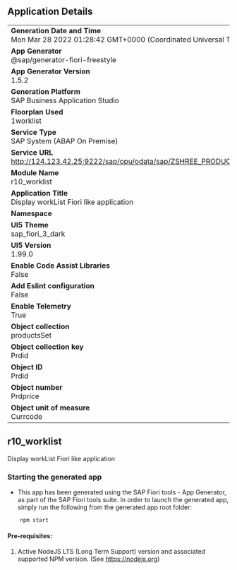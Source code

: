 ## Application Details
|               |
| ------------- |
|**Generation Date and Time**<br>Mon Mar 28 2022 01:28:42 GMT+0000 (Coordinated Universal Time)|
|**App Generator**<br>@sap/generator-fiori-freestyle|
|**App Generator Version**<br>1.5.2|
|**Generation Platform**<br>SAP Business Application Studio|
|**Floorplan Used**<br>1worklist|
|**Service Type**<br>SAP System (ABAP On Premise)|
|**Service URL**<br>http://124.123.42.25:9222/sap/opu/odata/sap/ZSHREE_PRODUCTS_SRV
|**Module Name**<br>r10_worklist|
|**Application Title**<br>Display workList Fiori like application|
|**Namespace**<br>|
|**UI5 Theme**<br>sap_fiori_3_dark|
|**UI5 Version**<br>1.99.0|
|**Enable Code Assist Libraries**<br>False|
|**Add Eslint configuration**<br>False|
|**Enable Telemetry**<br>True|
|**Object collection**<br>productsSet|
|**Object collection key**<br>Prdid|
|**Object ID**<br>Prdid|
|**Object number**<br>Prdprice|
|**Object unit of measure**<br>Currcode|

## r10_worklist

Display workList Fiori like application

### Starting the generated app

-   This app has been generated using the SAP Fiori tools - App Generator, as part of the SAP Fiori tools suite.  In order to launch the generated app, simply run the following from the generated app root folder:

```
    npm start
```

#### Pre-requisites:

1. Active NodeJS LTS (Long Term Support) version and associated supported NPM version.  (See https://nodejs.org)


